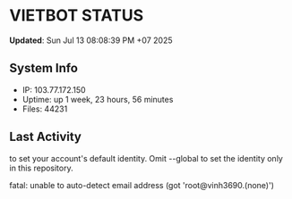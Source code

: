 # VIETBOT STATUS
**Updated**: Sun Jul 13 08:08:39 PM +07 2025

## System Info
- IP: 103.77.172.150
- Uptime: up 1 week, 23 hours, 56 minutes
- Files: 44231

## Last Activity

to set your account's default identity.
Omit --global to set the identity only in this repository.

fatal: unable to auto-detect email address (got 'root@vinh3690.(none)')
